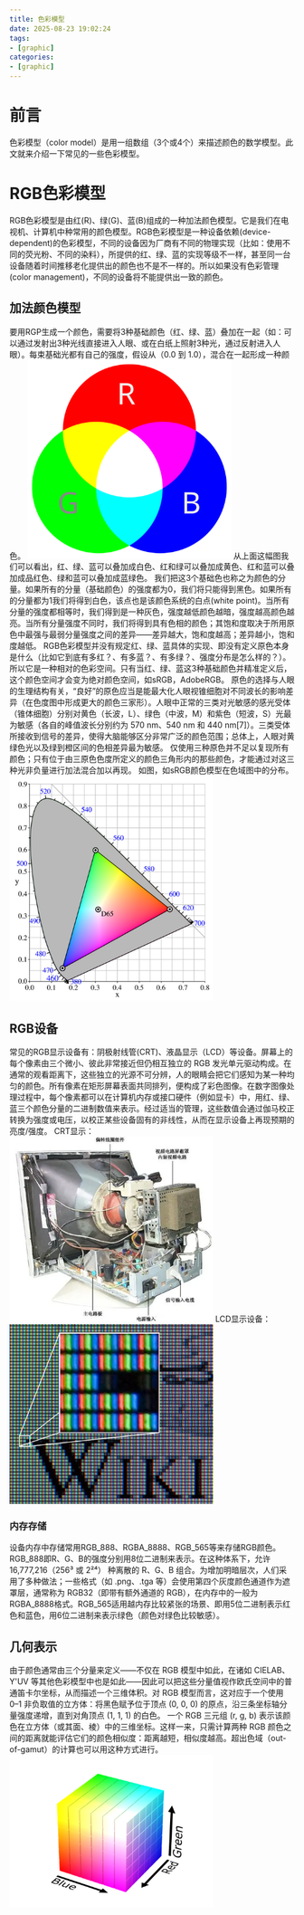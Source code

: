 ```yaml
---
title: 色彩模型
date: 2025-08-23 19:02:24
tags:
- [graphic]
categories:
- [graphic]
---
```


# 前言
色彩模型（color model）是用一组数组（3个或4个）来描述颜色的数学模型。此文就来介绍一下常见的一些色彩模型。

# RGB色彩模型
RGB色彩模型是由红(R)、绿(G)、蓝(B)组成的一种加法颜色模型。它是我们在电视机、计算机中种常用的颜色模型。RGB色彩模型是一种设备依赖(device-dependent)的色彩模型，不同的设备因为厂商有不同的物理实现（比如：使用不同的荧光粉、不同的染料），所提供的红、绿、蓝的实现等级不一样，甚至同一台设备随着时间推移老化提供出的颜色也不是不一样的。所以如果没有色彩管理(color management)，不同的设备将不能提供出一致的颜色。
## 加法颜色模型
要用RGP生成一个颜色，需要将3种基础颜色（红、绿、蓝）叠加在一起（如：可以通过发射出3种光线直接进入人眼、或在白纸上照射3种光，通过反射进入人眼）。每束基础光都有自己的强度，假设从（0.0 到 1.0），混合在一起形成一种颜色。
<img src="/images/color_model_rgb.png" alt="RGB加法" width="360">
从上面这幅图我们可以看出，红、绿、蓝可以叠加成白色、红和绿可以叠加成黄色、红和蓝可以叠加成品红色、绿和蓝可以叠加成蓝绿色。
我们把这3个基础色也称之为颜色的分量。如果所有的分量（基础颜色）的强度都为0，我们将只能得到黑色。如果所有的分量都为1我们将得到白色，该点也是该颜色系统的白点(white point)。当所有分量的强度都相等时，我们得到是一种灰色，强度越低颜色越暗，强度越高颜色越亮。当所有分量强度不同时，我们将得到具有色相的颜色；其饱和度取决于所用原色中最强与最弱分量强度之间的差异——差异越大，饱和度越高；差异越小，饱和度越低。
RGB色彩模型并没有规定红、绿、蓝具体的实现、即没有定义原色本身是什么（比如它到底有多红？、有多蓝？、有多绿？、强度分布是怎么样的？）。所以它是一种相对的色彩空间。只有当红、绿、蓝这3种基础颜色并精准定义后，这个颜色空间才会变为绝对颜色空间，如sRGB，AdobeRGB。
原色的选择与人眼的生理结构有关，“良好”的原色应当是能最大化人眼视锥细胞对不同波长的影响差异（在色度图中形成更大的颜色三家形）。人眼中正常的三类对光敏感的感光受体（锥体细胞）分别对黄色（长波，L）、绿色（中波，M）和紫色（短波，S）光最为敏感（各自的峰值波长分别约为 570 nm、540 nm 和 440 nm[7]）。三类受体所接收到信号的差异，使得大脑能够区分非常广泛的颜色范围；总体上，人眼对黄绿色光以及绿到橙区间的色相差异最为敏感。
仅使用三种原色并不足以复现所有颜色；只有位于由三原色色度所定义的颜色三角形内的那些颜色，才能通过对这三种光非负量进行加法混合加以再现。
如图，如sRGB颜色模型在色域图中的分布。
<img src="/images/color_srgb.png" alt="sRGB" width="360">

## RGB设备
常见的RGB显示设备有：阴极射线管(CRT)、液晶显示（LCD）等设备。屏幕上的每个像素由三个微小、彼此非常接近但仍相互独立的 RGB 发光单元驱动构成。在通常的观看距离下，这些独立的光源不可分辨，人的眼睛会把它们感知为某一种均匀的颜色。所有像素在矩形屏幕表面共同排列，便构成了彩色图像。在数字图像处理过程中，每个像素都可以在计算机内存或接口硬件（例如显卡）中，用红、绿、蓝三个颜色分量的二进制数值来表示。经过适当的管理，这些数值会通过伽马校正转换为强度或电压，以校正某些设备固有的非线性，从而在显示设备上再现预期的亮度/强度。
CRT显示：
<img src="/images/color_crt_tv.webp" alt="crt" width="360">
LCD显示设备：
<img src="/images/color_lcd.jpg" alt="lcd" width="360">

### 内存存储
设备内存中存储常用RGB_888、RGBA_8888、RGB_565等来存储RGB颜色。RGB_888即R、G、B的强度分别用8位二进制来表示。在这种体系下，允许16,777,216（256³ 或 2²⁴） 种离散的 R、G、B 组合。为增加明暗层次，人们采用了多种做法；一些格式（如 .png、.tga 等）会使用第四个灰度颜色通道作为遮罩层，通常称为 RGB32（即带有额外通道的 RGB），在内存中的一般为RGBA_8888格式。RGB_565适用越内存比较紧张的场景、即用5位二进制表示红色和蓝色，用6位二进制来表示绿色（颜色对绿色比较敏感）。

## 几何表示
由于颜色通常由三个分量来定义——不仅在 RGB 模型中如此，在诸如 CIELAB、Y'UV 等其他色彩模型中也是如此——因此可以把这些分量值视作欧氏空间中的普通笛卡尔坐标，从而描述一个三维体积。对 RGB 模型而言，这对应于一个使用 0–1 非负取值的立方体：将黑色赋予位于顶点 (0, 0, 0) 的原点，沿三条坐标轴分量强度递增，直到对角顶点 (1, 1, 1) 的白色。
一个 RGB 三元组 (r, g, b) 表示该颜色在立方体（或其面、棱）中的三维坐标。这样一来，只需计算两种 RGB 颜色之间的距离就能评估它们的颜色相似度：距离越短，相似度越高。超出色域（out-of-gamut）的计算也可以用这种方式进行。
<img src="/images/color_rgb_cube.png" alt="rgb_cube" width="360">
